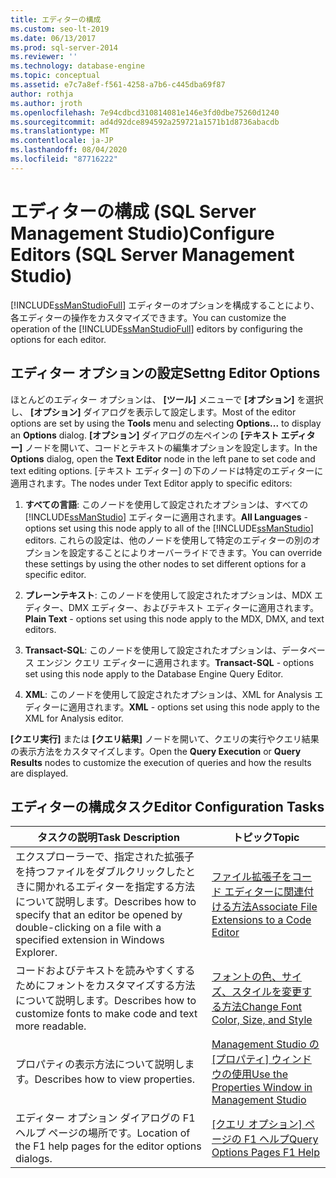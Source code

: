 ```yaml
---
title: エディターの構成
ms.custom: seo-lt-2019
ms.date: 06/13/2017
ms.prod: sql-server-2014
ms.reviewer: ''
ms.technology: database-engine
ms.topic: conceptual
ms.assetid: e7c7a8ef-f561-4258-a7b6-c445dba69f87
author: rothja
ms.author: jroth
ms.openlocfilehash: 7e94cdbcd310814081e146e3fd0dbe75260d1240
ms.sourcegitcommit: ad4d92dce894592a259721a1571b1d8736abacdb
ms.translationtype: MT
ms.contentlocale: ja-JP
ms.lasthandoff: 08/04/2020
ms.locfileid: "87716222"
---
```

# <a name="configure-editors-sql-server-management-studio"></a><span data-ttu-id="8ee39-102">エディターの構成 (SQL Server Management Studio)</span><span class="sxs-lookup"><span data-stu-id="8ee39-102">Configure Editors (SQL Server Management Studio)</span></span>
  <span data-ttu-id="8ee39-103">[!INCLUDE[ssManStudioFull](../../includes/ssmanstudiofull-md.md)] エディターのオプションを構成することにより、各エディターの操作をカスタマイズできます。</span><span class="sxs-lookup"><span data-stu-id="8ee39-103">You can customize the operation of the [!INCLUDE[ssManStudioFull](../../includes/ssmanstudiofull-md.md)] editors by configuring the options for each editor.</span></span>  
  
## <a name="settng-editor-options"></a><span data-ttu-id="8ee39-104">エディター オプションの設定</span><span class="sxs-lookup"><span data-stu-id="8ee39-104">Settng Editor Options</span></span>  
 <span data-ttu-id="8ee39-105">ほとんどのエディター オプションは、 **[ツール]** メニューで **[オプション]** を選択し、 **[オプション]** ダイアログを表示して設定します。</span><span class="sxs-lookup"><span data-stu-id="8ee39-105">Most of the editor options are set by using the **Tools** menu and selecting **Options...** to display an **Options** dialog.</span></span> <span data-ttu-id="8ee39-106">**[オプション]** ダイアログの左ペインの **[テキスト エディター]** ノードを開いて、コードとテキストの編集オプションを設定します。</span><span class="sxs-lookup"><span data-stu-id="8ee39-106">In the **Options** dialog, open the **Text Editor** node in the left pane to set code and text editing options.</span></span> <span data-ttu-id="8ee39-107">[テキスト エディター] の下のノードは特定のエディターに適用されます。</span><span class="sxs-lookup"><span data-stu-id="8ee39-107">The nodes under Text Editor apply to specific editors:</span></span>  
  
1.  <span data-ttu-id="8ee39-108">**すべての言語**: このノードを使用して設定されたオプションは、すべての [!INCLUDE[ssManStudio](../../includes/ssmanstudio-md.md)] エディターに適用されます。</span><span class="sxs-lookup"><span data-stu-id="8ee39-108">**All Languages** - options set using this node apply to all of the [!INCLUDE[ssManStudio](../../includes/ssmanstudio-md.md)] editors.</span></span> <span data-ttu-id="8ee39-109">これらの設定は、他のノードを使用して特定のエディターの別のオプションを設定することによりオーバーライドできます。</span><span class="sxs-lookup"><span data-stu-id="8ee39-109">You can override these settings by using the other nodes to set different options for a specific editor.</span></span>  
  
2.  <span data-ttu-id="8ee39-110">**プレーンテキスト**: このノードを使用して設定されたオプションは、MDX エディター、DMX エディター、およびテキスト エディターに適用されます。</span><span class="sxs-lookup"><span data-stu-id="8ee39-110">**Plain Text** - options set using this node apply to the MDX, DMX, and text editors.</span></span>  
  
3.  <span data-ttu-id="8ee39-111">**Transact-SQL**: このノードを使用して設定されたオプションは、データベース エンジン クエリ エディターに適用されます。</span><span class="sxs-lookup"><span data-stu-id="8ee39-111">**Transact-SQL** - options set using this node apply to the Database Engine Query Editor.</span></span>  
  
4.  <span data-ttu-id="8ee39-112">**XML**: このノードを使用して設定されたオプションは、XML for Analysis エディターに適用されます。</span><span class="sxs-lookup"><span data-stu-id="8ee39-112">**XML** - options set using this node apply to the XML for Analysis editor.</span></span>  
  
 <span data-ttu-id="8ee39-113">**[クエリ実行]** または **[クエリ結果]** ノードを開いて、クエリの実行やクエリ結果の表示方法をカスタマイズします。</span><span class="sxs-lookup"><span data-stu-id="8ee39-113">Open the **Query Execution** or **Query Results** nodes to customize the execution of queries and how the results are displayed.</span></span>  
  
## <a name="editor-configuration-tasks"></a><span data-ttu-id="8ee39-114">エディターの構成タスク</span><span class="sxs-lookup"><span data-stu-id="8ee39-114">Editor Configuration Tasks</span></span>  
  
|<span data-ttu-id="8ee39-115">タスクの説明</span><span class="sxs-lookup"><span data-stu-id="8ee39-115">Task Description</span></span>|<span data-ttu-id="8ee39-116">トピック</span><span class="sxs-lookup"><span data-stu-id="8ee39-116">Topic</span></span>|  
|----------------------|-----------|  
|<span data-ttu-id="8ee39-117">エクスプローラーで、指定された拡張子を持つファイルをダブルクリックしたときに開かれるエディターを指定する方法について説明します。</span><span class="sxs-lookup"><span data-stu-id="8ee39-117">Describes how to specify that an editor be opened by double-clicking on a file with a specified extension in Windows Explorer.</span></span>|[<span data-ttu-id="8ee39-118">ファイル拡張子をコード エディターに関連付ける方法</span><span class="sxs-lookup"><span data-stu-id="8ee39-118">Associate File Extensions to a Code Editor</span></span>](associate-file-extensions-to-a-code-editor.md)|  
|<span data-ttu-id="8ee39-119">コードおよびテキストを読みやすくするためにフォントをカスタマイズする方法について説明します。</span><span class="sxs-lookup"><span data-stu-id="8ee39-119">Describes how to customize fonts to make code and text more readable.</span></span>|[<span data-ttu-id="8ee39-120">フォントの色、サイズ、スタイルを変更する方法</span><span class="sxs-lookup"><span data-stu-id="8ee39-120">Change Font Color, Size, and Style</span></span>](change-font-color-size-and-style.md)|  
|<span data-ttu-id="8ee39-121">プロパティの表示方法について説明します。</span><span class="sxs-lookup"><span data-stu-id="8ee39-121">Describes how to view properties.</span></span>|<span data-ttu-id="8ee39-122">[Management Studio の [プロパティ] ウィンドウの使用](use-the-properties-window-in-management-studio.md)</span><span class="sxs-lookup"><span data-stu-id="8ee39-122">[Use the Properties Window in Management Studio](use-the-properties-window-in-management-studio.md)</span></span>|  
|<span data-ttu-id="8ee39-123">エディター オプション ダイアログの F1 ヘルプ ページの場所です。</span><span class="sxs-lookup"><span data-stu-id="8ee39-123">Location of the F1 help pages for the editor options dialogs.</span></span>|<span data-ttu-id="8ee39-124">[[クエリ オプション] ページの F1 ヘルプ](../../database-engine/query-options-pages-f1-help.md)</span><span class="sxs-lookup"><span data-stu-id="8ee39-124">[Query Options Pages F1 Help](../../database-engine/query-options-pages-f1-help.md)</span></span>|  
  
  
